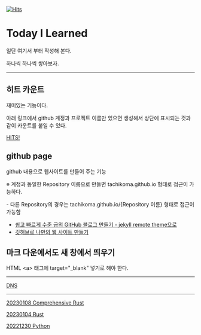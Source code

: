 [![Hits](https://hits.seeyoufarm.com/api/count/incr/badge.svg?url=https%3A%2F%2Fgithub.com%2Ftachikoma%2FTIL&count_bg=%2379C83D&title_bg=%23555555&icon=&icon_color=%23E7E7E7&title=hits&edge_flat=false)](https://hits.seeyoufarm.com)

# Today I Learned
일단 여기서 부터 작성해 본다.

하나씩 하나씩 쌓아보자.

---
## 히트 카운트

재미있는 기능이다.

아래 링크에서 github 계정과 프로젝트 이름만 있으면 생성해서 상단에 표시되는 것과 같이 카운트를 붙일 수 있다.

<a href="https://hits.seeyoufarm.com/" target="_blank">HITS!</a>

## github page
github 내용으로 웹사이트를 만들어 주는 기능

※ 계정과 동일한 Repository 이름으로 만들면 tachikoma.github.io 형태로 접근이 가능하다.

  \- 다른 Repository의 경우는 tachikoma.github.io/{Repository 이름} 형태로 접근이 가능함

* <a href="https://dreamgonfly.github.io/2018/01/27/jekyll-remote-theme.html" target="_blank">쉽고 빠르게 수준 급의 GitHub 블로그 만들기 - jekyll remote theme으로</a>
* <a href="https://brunch.co.kr/@everiwon/42" target="_blank">깃허브로 나만의 웹 사이트 만들기</a>

## 마크 다운에서도 새 창에서 띄우기
HTML \<a\> 태그에 target="_blank" 넣기로 해야 한다. 

------

[DNS](2018/12/DNS)

------

[20230108 Comprehensive Rust](20230108)

[20230104 Rust](20230104)

[20221230 Python](20221230)
